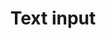 ---
layout: component.njk
tags: 
    - mobile_components_fr
key: text-input-mobile_fr
title: Text input
parent: mobile_components_fr
image: mobile/overview/text-input.webp
keywords: text input, text field, textfield
order: 190
availablelanguages: 
    - de
    - en
---